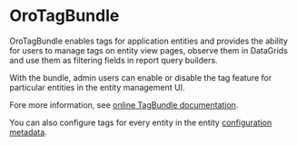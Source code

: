 # OroTagBundle

OroTagBundle enables tags for application entities and provides the ability for users to manage tags on entity view pages, observe them in DataGrids and use them as filtering fields in report query builders.

With the bundle, admin users can enable or disable the tag feature for particular entities in the entity management UI.

Fore more information, see [online TagBundle documentation](https://doc.oroinc.com/bundles/platform/TagBundle/).

You can also configure tags for every entity in the entity [configuration metadata](https://doc.oroinc.com/bundles/platform/EntityConfigBundle/).

